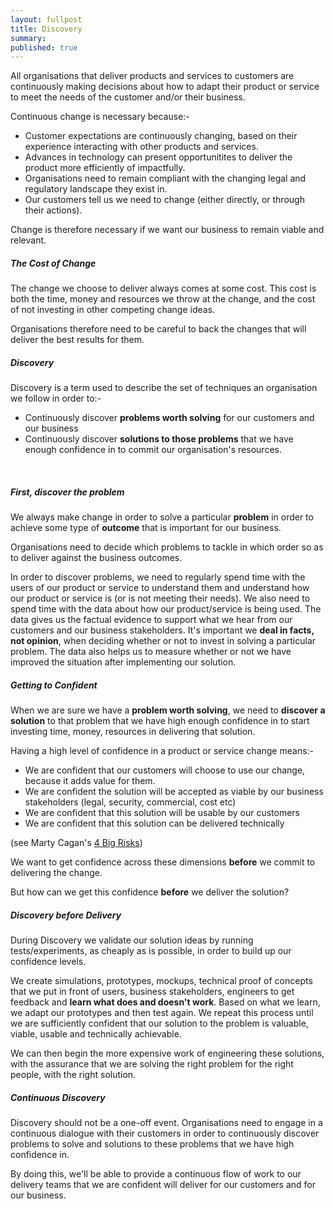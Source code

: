 ```yaml
---
layout: fullpost
title: Discovery
summary: 
published: true
---
```


All organisations that deliver products and services to customers are continuously making decisions about how to adapt their product or service to meet the needs of the customer and/or their business.

Continuous change is necessary because:-

*  Customer expectations are continuously changing, based on their experience interacting with other products and services.
*  Advances in technology can present opportunitites to deliver the product more efficiently of impactfully.
*  Organisations need to remain compliant with the changing legal and regulatory landscape they exist in.
*  Our customers tell us we need to change (either directly, or through their actions).

Change is therefore necessary if we want our business to remain viable and relevant.
<br>

##### The Cost of Change
The change we choose to deliver always comes at some cost. This cost is both the time, money and resources we throw at the change, and the cost of not investing in other competing change ideas.

Organisations therefore need to be careful to back the changes that will deliver the best results for them.
<br>

##### Discovery
Discovery is a term used to describe the set of techniques an organisation we follow in order to:-

* Continuously discover **problems worth solving** for our customers and our business
* Continuously discover **solutions to those problems** that we have enough confidence in to commit our organisation's resources.
<br>

##### First, discover the problem
We always make change in order to solve a particular **problem** in order to achieve some type of **outcome** that is important for our business. 

Organisations need to decide which problems to tackle in which order so as to deliver against the business outcomes.

In order to discover problems, we need to regularly spend time with the users of our product or service to understand them and understand how our product or service is (or is not meeting their needs). We also need to spend time with the data about how our product/service is being used. The data gives us the factual evidence to support what we hear from our customers and our business stakeholders.  It's important we **deal in facts, not opinion**, when deciding whether or not to invest in solving a particular problem. The data also helps us to measure whether or not we have improved the situation after implementing our solution.
<br>

##### Getting to Confident
When we are sure we have a **problem worth solving**, we need to **discover a solution** to that problem that we have high enough confidence in to start investing time, money, resources in delivering that solution.

Having a high level of confidence in a product or service change means:-

* We are confident that our customers will choose to use our change, because it adds value for them.
* We are confident the solution will be accepted as viable by our business stakeholders (legal, security, commercial, cost etc)
* We are confident that this solution will be usable by our customers
* We are confident that this solution can be delivered technically

(see Marty Cagan's [4 Big Risks](https://svpg.com/four-big-risks/)) 

We want to get confidence across these dimensions **before** we commit to delivering the change.

But how can we get this confidence **before** we deliver the solution?
<br>

##### Discovery before Delivery
During Discovery we validate our solution ideas by running tests/experiments, as cheaply as is possible, in order to build up our confidence levels.

We create simulations, prototypes, mockups, technical proof of concepts that we put in front of users, business stakeholders, engineers to get feedback and **learn what does and doesn't work**. Based on what we learn, we adapt our prototypes and then test again. We repeat this process until we are sufficiently confident that our solution to the problem is valuable, viable, usable and technically achievable.

We can then begin the more expensive work of engineering these solutions, with the assurance that we are solving the right problem for the right people, with the right solution.
<br>

##### Continuous Discovery
Discovery should not be a one-off event. Organisations need to engage in a continuous dialogue with their customers in order to continuously discover problems to solve and solutions to these problems that we have high confidence in.

By doing this, we'll be able to provide a continuous flow of work to our delivery teams that we are confident will deliver for our customers and for our business.